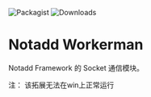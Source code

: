 ![Packagist](https://img.shields.io/packagist/v/notadd/workerman.svg) 
![Downloads](https://img.shields.io/packagist/dt/notadd/workerman.svg)

# Notadd Workerman

Notadd Framework 的 Socket 通信模块。

注： 该拓展无法在win上正常运行
